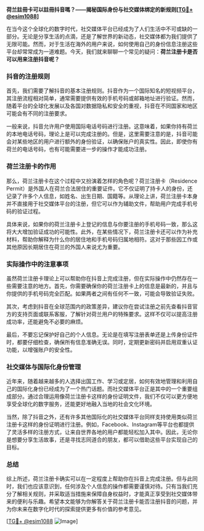 **荷兰註冊卡可以註冊抖音嗎？——揭秘国际身份与社交媒体绑定的新规则[[TG💪+ @esim1088](https://t.me/s/esim1088)]**

在当今这个全球化的数字时代，社交媒体平台已经成为了人们生活中不可或缺的一部分。无论是分享生活的点滴，还是了解世界的新动态，社交媒体都为我们提供了无限可能。然而，对于生活在海外的用户来说，如何使用自己的身份信息注册这些平台却常常成为一道难题。今天，我们就来聊聊一个常见的疑问：**荷兰注册卡是否可以用来注册抖音呢？**

### 抖音的注册规则

首先，我们需要了解抖音的基本注册规则。抖音作为一个国际知名的短视频平台，其注册流程相对简单，通常需要提供有效的手机号码或邮箱地址进行验证。然而，随着平台的全球化发展以及各国对数据隐私和安全的重视，抖音在不同国家和地区可能会有不同的注册要求。

一般来说，抖音允许用户使用国际电话号码进行注册。这意味着，如果你持有荷兰的本地电话号码，理论上是可以完成注册的。但是，这里需要注意的是，抖音可能会对某些地区的用户进行额外的身份验证，以确保账户的真实性。因此，即使你有荷兰的电话号码，也有可能需要进一步的操作才能成功注册。

### 荷兰注册卡的作用

那么，荷兰注册卡在这个过程中又扮演着怎样的角色呢？荷兰注册卡（Residence Permit）是外国人在荷兰合法居住的重要证件。它不仅证明了持卡人的身份，还记录了许多个人信息，如姓名、出生日期、国籍等。从理论上讲，荷兰注册卡本身并不直接用于社交媒体平台的注册，但它可以作为辅助文件，帮助用户完成手机号码的验证过程。

具体来说，如果你的荷兰注册卡上登记的信息与你要注册的手机号码一致，那么这将大大增加验证成功的可能性。此外，在某些情况下，荷兰注册卡还可以作为补充材料，帮助你解释为什么你的居住地和手机号码归属地相符。这对于那些因工作或其他原因长期居住在荷兰的外国人来说尤为重要。

### 实际操作中的注意事项

虽然荷兰注册卡理论上可以帮助你在抖音上完成注册，但在实际操作中仍然存在一些需要注意的地方。首先，你需要确保你的荷兰注册卡上的信息是最新的，并且与你提供的手机号码完全匹配。如果两者之间有任何不一致，可能会导致验证失败。

其次，考虑到抖音在全球范围内的政策差异，建议你在尝试注册之前先查看抖音官方的支持页面或联系客服，了解针对荷兰用户的特殊要求。这样不仅可以提高注册成功率，还能避免不必要的麻烦。

最后，不要忘记保护好自己的个人信息。无论是在填写注册表单还是上传身份证件时，都要仔细检查，确保所有信息准确无误。同时，定期更新密码并启用双重认证功能，以增强账户的安全性。

### 社交媒体与国际化身份管理

近年来，随着越来越多的人选择出国工作、学习或定居，如何有效地管理和利用自己的国际化身份已经成为了一个热门话题。而社交媒体平台正是其中的一个重要组成部分。通过合理运用像荷兰注册卡这样的身份证明文件，我们不仅可以更方便地享受全球化的数字服务，还能更好地融入当地的社会文化环境。

当然，除了抖音之外，还有许多其他国际化的社交媒体平台同样支持使用类似荷兰注册卡这样的身份证明进行注册。例如，Facebook、Instagram等平台也都提供了灵活多样的注册方式，让来自世界各地的用户都能轻松加入其中。因此，无论你是想要分享生活故事，还是寻找志同道合的朋友，都可以借助这些平台实现自己的目标。

### 总结

综上所述，荷兰注册卡确实可以在一定程度上帮助你在抖音上完成注册。但与此同时，我们也应该意识到，任何涉及个人信息的操作都需要谨慎对待。只有当我们充分了解相关规则，并采取适当措施来保障自身权益时，才能真正享受到社交媒体带来的便利与乐趣。希望本文能够为你解答关于荷兰注册卡能否注册抖音的问题，并为你未来在数字化时代的探索提供更多有价值的参考意见。

[[TG💪+ @esim1088](https://t.me/s/esim1088) ![Image](https://i.postimg.cc/4NQfJmqS/Snipaste-2025-05-13-00-14-12.png)]